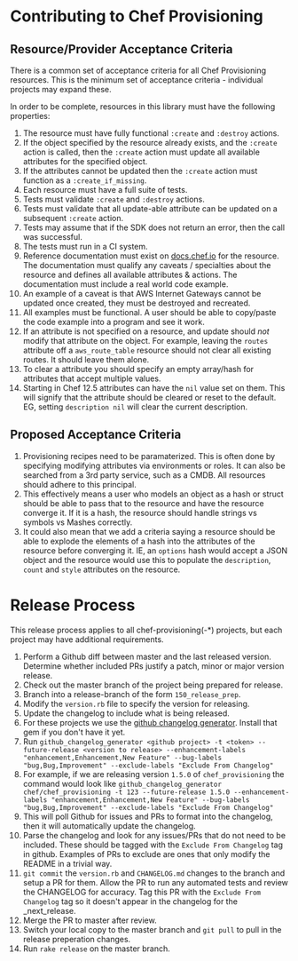 # Contributing to Chef Provisioning

## Resource/Provider Acceptance Criteria

There is a common set of acceptance criteria for all Chef Provisioning resources.
This is the minimum set of acceptance criteria - individual projects may expand
these.

In order to be complete, resources in this library must have the following properties:

1. The resource must have fully functional `:create` and `:destroy` actions.
  1. If the object specified by the resource already exists, and the `:create` action is called, then the `:create` action must update all available attributes for the specified object.
  2. If the attributes cannot be updated then the `:create` action must function as a `:create_if_missing`.
2. Each resource must have a full suite of tests.
  1. Tests must validate `:create` and `:destroy` actions.
  2. Tests must validate that all update-able attribute can be updated on a subsequent `:create` action.
  3. Tests may assume that if the SDK does not return an error, then the call was successful.
3. The tests must run in a CI system.
4. Reference documentation must exist on [docs.chef.io](http://docs.chef.io/provisioning.html) for the resource. The documentation must qualify any caveats / specialties about the resource and defines all available attributes & actions. The documentation must include a real world code example.
  1. An example of a caveat is that AWS Internet Gateways cannot be updated once created, they must be destroyed and recreated.
  2. All examples must be functional.  A user should be able to copy/paste the code example into a program and see it work.
5.  If an attribute is not specified on a resource, and update should _not_ modify that attribute on the object.  For example, leaving the `routes` attribute off a `aws_route_table` resource should not clear all existing routes.  It should leave them alone.
  1.  To clear a attribute you should specify an empty array/hash for attributes that accept multiple values.
  2.  Starting in Chef 12.5 attributes can have the `nil` value set on them.  This will signify that the attribute should be cleared or reset to the default.  EG, setting `description nil` will clear the current description.

## Proposed Acceptance Criteria

1.  Provisioning recipes need to be paramaterized.  This is often done by specifying modifying attributes via environments or roles.  It can also be searched from a 3rd party service, such as a CMDB.  All resources should adhere to this principal.
  1.  This effectively means a user who models an object as a hash or struct should be able to pass that to the resource and have the resource converge it.  If it is a hash, the resource should handle strings vs symbols vs Mashes correctly.
  2.  It could also mean that we add a criteria saying a resource should be able to explode the elements of a hash into the attributes of the resource before converging it.  IE, an `options` hash would accept a JSON object and the resource would use this to populate the `description`, `count` and `style` attributes on the resource.
  
# Release Process

This release process applies to all chef-provisioning(-*) projects, but each project may have additional requirements.

1. Perform a Github diff between master and the last released version.  Determine whether included PRs justify a patch, minor or major version release.
2. Check out the master branch of the project being prepared for release.
3. Branch into a release-branch of the form `150_release_prep`.
4. Modify the `version.rb` file to specify the version for releasing.
5. Update the changelog to include what is being released.
  1. For these projects we use the [github changelog generator](https://github.com/skywinder/github-changelog-generator).  Install that gem if you don't have it yet.
  2. Run `github_changelog_generator <github project> -t <token> --future-release <version to release> --enhancement-labels "enhancement,Enhancement,New Feature" --bug-labels "bug,Bug,Improvement" --exclude-labels "Exclude From Changelog"`
  3. For example, if we are releasing version `1.5.0` of `chef_provisioning` the command would look like `github_changelog_generator chef/chef_provisioning -t 123 --future-release 1.5.0 --enhancement-labels "enhancement,Enhancement,New Feature" --bug-labels "bug,Bug,Improvement" --exclude-labels "Exclude From Changelog"`
  4. This will poll Github for issues and PRs to format into the changelog, then it will automatically update the changelog.
6. Parse the changelog and look for any issues/PRs that do not need to be included.  These should be tagged with the `Exclude From Changelog` tag in github.  Examples of PRs to exclude are ones that only modify the README in a trivial way.
7. `git commit` the `version.rb` and `CHANGELOG.md` changes to the branch and setup a PR for them.  Allow the PR to run any automated tests and review the CHANGELOG for accuracy.  Tag this PR with the `Exclude From Changelog` tag so it doesn't appear in the changelog for the _next_release.
8. Merge the PR to master after review.
9. Switch your local copy to the master branch and `git pull` to pull in the release preperation changes.
9. Run `rake release` on the master branch.
